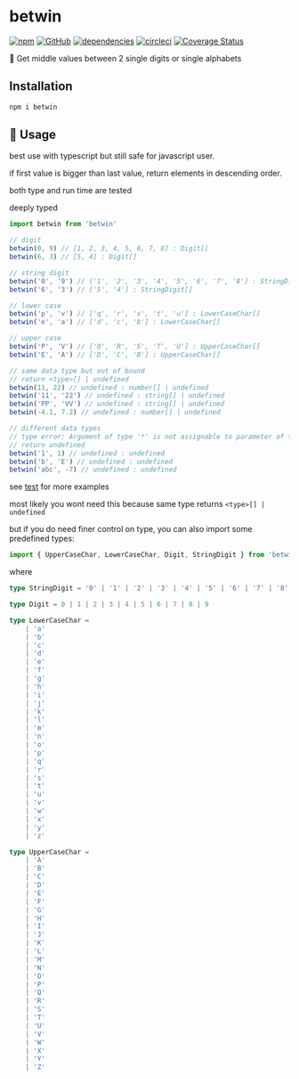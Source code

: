 # betwin

[![npm](https://img.shields.io/npm/v/betwin)](https://www.npmjs.com/package/betwin) [![GitHub](https://img.shields.io/github/license/tylim88/betwin?color=blue)](https://github.com/tylim88/betwin/blob/master/LICENSE) [![dependencies](https://img.shields.io/badge/dynamic/json?color=brightgreen&label=dependencies&query=%24.dependencies.count&url=https%3A%2F%2Fapi.npmutil.com%2Fpackage%2Fbetwin)](https://www.npmjs.com/package/betwin?activeTab=dependencies) [![circleci](https://circleci.com/gh/tylim88/betwin.svg?style=shield)](https://app.circleci.com/pipelines/github/tylim88/betwin) [![Coverage Status](https://coveralls.io/repos/github/tylim88/betwin/badge.svg?branch=main)](https://coveralls.io/github/tylim88/betwin?branch=main)

🤞 Get middle values between 2 single digits or single alphabets

## Installation

```bash
npm i betwin
```

## 🎵 Usage

best use with typescript but still safe for javascript user.

if first value is bigger than last value, return elements in descending order.

both type and run time are tested

deeply typed

```ts
import betwin from 'betwin'

// digit
betwin(0, 9) // [1, 2, 3, 4, 5, 6, 7, 8] : Digit[]
betwin(6, 3) // [5, 4] : Digit[]

// string digit
betwin('0', '9') // ['1', '2', '3', '4', '5', '6', '7', '8'] : StringDigit[]
betwin('6', '3') // ['5', '4'] : StringDigit[]

// lower case
betwin('p', 'v') // ['q', 'r', 's', 't', 'u'] : LowerCaseChar[]
betwin('e', 'a') // ['d', 'c', 'b'] : LowerCaseChar[]

// upper case
betwin('P', 'V') // ['Q', 'R', 'S', 'T', 'U'] : UpperCaseChar[]
betwin('E', 'A') // ['D', 'C', 'B'] : UpperCaseChar[]

// same data type but out of bound
// return <type>[] | undefined
betwin(11, 22) // undefined : number[] | undefined
betwin('11', '22') // undefined : string[] | undefined
betwin('PP', 'VV') // undefined : string[] | undefined
betwin(-4.1, 7.2) // undefined : number[] | undefined

// different data types
// type error: Argument of type '*' is not assignable to parameter of type '"first and last must be the same type"'.
// return undefined
betwin('1', 1) // undefined : undefined
betwin('b', 'E') // undefined : undefined
betwin('abc', -7) // undefined : undefined
```

see [test](https://github.com/tylim88/betwin/blob/main/src/index.test.ts) for more examples

most likely you wont need this because same type returns `<type>[] | undefined`

but if you do need finer control on type, you can also import some predefined types:

```ts
import { UpperCaseChar, LowerCaseChar, Digit, StringDigit } from 'betwin'
```

where

```ts
type StringDigit = '0' | '1' | '2' | '3' | '4' | '5' | '6' | '7' | '8' | '9'

type Digit = 0 | 1 | 2 | 3 | 4 | 5 | 6 | 7 | 8 | 9

type LowerCaseChar =
	| 'a'
	| 'b'
	| 'c'
	| 'd'
	| 'e'
	| 'f'
	| 'g'
	| 'h'
	| 'i'
	| 'j'
	| 'k'
	| 'l'
	| 'm'
	| 'n'
	| 'o'
	| 'p'
	| 'q'
	| 'r'
	| 's'
	| 't'
	| 'u'
	| 'v'
	| 'w'
	| 'x'
	| 'y'
	| 'z'

type UpperCaseChar =
	| 'A'
	| 'B'
	| 'C'
	| 'D'
	| 'E'
	| 'F'
	| 'G'
	| 'H'
	| 'I'
	| 'J'
	| 'K'
	| 'L'
	| 'M'
	| 'N'
	| 'O'
	| 'P'
	| 'Q'
	| 'R'
	| 'S'
	| 'T'
	| 'U'
	| 'V'
	| 'W'
	| 'X'
	| 'Y'
	| 'Z'
```
